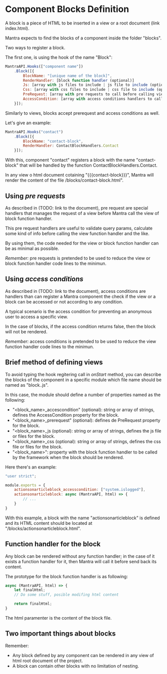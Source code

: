 # Component Blocks Definition

A block is a piece of HTML to be inserted in a view or a root document (link index.html).

Mantra expects to find the blocks of a component inside the folder "blocks".

Two ways to register a block.

The first one, is using the hook of the name "Block":

```js
MantraAPI.Hooks(["component name"])
    .Block([{
        BlockName: "[unique name of the block]",
        RenderHandler: [block function handler (optional)]
        Js: [array with js files to include | js file to include (optional)],
        Css: [array with css files to include | css file to include (optional)],
        PreRequest: [array with pre requests to call before calling view handler (optional)],
        AccessCondition: [array with access conditions handlers to call before calling view handler (optional)]
    }]);
```

Similarly to views, blocks accept prerequest and access conditions as well.

Let's give an example:

```js
MantraAPI.Hooks("contact")
    .Block([{
        BlockName: "contact-block",
        RenderHandler: ContactBlockHandlers.Contact
    }]);
```

With this, component "contact" registers a block with the name "contact-block" that will be handled by the function ContactBlockHandlers.Contact.

In any view o html document cotaining "{{{contact-block}}}", Mantra will render the content of the file /blocks/contact-block.html".

## Using *pre requests*
As described in (TODO: link to the document), pre request are special handlers that manages the request of a view before Mantra call the view of block function handler.

This pre request handlers are useful to validate query params, calculate some kind of info before calling the view function handler and the like.

By using them, the code needed for the view or block function handler can be as minimal as possible.

*Remember:* pre requests is pretended to be used to reduce the view or block function handler code lines to the minimun.

## Using *access conditions*
As described in (TODO: link to the document), access conditions are handlers than can register a Mantra component the check if the view or a block can be accessed or not according to any condition.

A typical scenario is the access condition for preventing an anonymous user to access a specific view.

In the case of blocks, if the access condition returns false, then the block will not be rendered.

*Remember:* access conditions is pretended to be used to reduce the view function handler code lines to the minimun.

## Brief method of defining views

To avoid typing the hook regitering call in *onStart* method, you can describe the blocks of the component in a specific module which file name should be named as "block.<component name>.js".

In this case, the module should define a number of properties named as the following:
* "<block_name>_accescondition" (optional): string or array of strings, defines the AccessCondition property for the block.
* "<block_name>_prerequest" (optional): defines de PreRequest property for the block.
* "<block_name>_js (optional): string or array of strings, defines the js file or files for the block.
* "<block_name>_css (optional): string or array of strings, defines the css file or files for the block.
* "<block_name>": property with the block function handler to be called by the framework when the block should be rendered.
  
Here there's an example:

```js
"user strict";

module.exports = {
    actionsonarticleblock_accesscondition: ["system.islogged"],
    actionsonarticleblock: async (MantraAPI, html) => {
        // ...    
    }
}
```

With this example, a block with the name "actionsonarticleblock" is defined and its HTML content should be located at "/blocks/actionsonarticleblock.html".

## Function handler for the block
Any block can be rendered without any function handler; in the case of it exists a function handler for it, then Mantra will call it before send back its content.

The prototype for the block function handler is as following:

```js
async (MantraAPI, html) => {
    let finalHtml;
    // Do some stuff, posible modifing html content

    return finalHtml;
}
```

The html paramenter is the content of the block file.

## Two important things about blocks
Remember:
* Any block defined by any component can be rendered in any view of html root document of the project.
* A block can contain other blocks with no limitation of nesting.